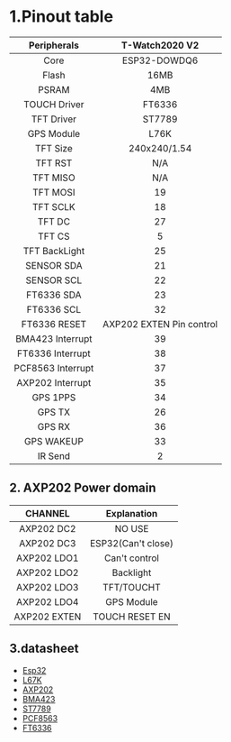 
# 1.Pinout table 

|    Peripherals    |      T-Watch2020 V2      |
| :---------------: | :----------------------: |
|       Core        |       ESP32-DOWDQ6       |
|       Flash       |           16MB           |
|       PSRAM       |           4MB            |
|   TOUCH Driver    |          FT6336          |
|    TFT Driver     |          ST7789          |
|    GPS Module     |           L76K           |
|     TFT Size      |       240x240/1.54       |
|      TFT RST      |           N/A            |
|     TFT MISO      |           N/A            |
|     TFT MOSI      |            19            |
|     TFT SCLK      |            18            |
|      TFT DC       |            27            |
|      TFT CS       |            5             |
|   TFT BackLight   |            25            |
|    SENSOR SDA     |            21            |
|    SENSOR SCL     |            22            |
|    FT6336 SDA     |            23            |
|    FT6336 SCL     |            32            |
|   FT6336 RESET    | AXP202 EXTEN Pin control |
| BMA423 Interrupt  |            39            |
| FT6336 Interrupt  |            38            |
| PCF8563 Interrupt |            37            |
| AXP202 Interrupt  |            35            |
|     GPS 1PPS      |            34            |
|      GPS TX       |            26            |
|      GPS RX       |            36            |
|    GPS WAKEUP     |            33            |
|      IR Send      |            2             |



## 2. AXP202 Power domain

|   CHANNEL    |    Explanation     |
| :----------: | :----------------: |
| AXP202  DC2  |       NO USE       |
| AXP202  DC3  | ESP32(Can't close) |
| AXP202  LDO1 |   Can't control    |
| AXP202  LDO2 |     Backlight      |
| AXP202  LDO3 |     TFT/TOUCHT     |
| AXP202  LDO4 |     GPS Module     |
| AXP202 EXTEN |   TOUCH RESET EN   |

## 3.datasheet
- [Esp32](https://www.espressif.com/sites/default/files/documentation/esp32_technical_reference_manual_en.pdf)
- [L67K](https://github.com/Xinyuan-LilyGO/LilyGo-HAL/tree/master/L67K)
- [AXP202](https://github.com/Xinyuan-LilyGO/LilyGo-HAL/tree/master/AXP202)
- [BMA423](https://github.com/Xinyuan-LilyGO/LilyGo-HAL/tree/master/BMA423)
- [ST7789](https://github.com/Xinyuan-LilyGO/LilyGo-HAL/blob/master/DISPLAY/ST7789V.pdf)
- [PCF8563](https://github.com/Xinyuan-LilyGO/LilyGo-HAL/tree/master/RTC)
- [FT6336](https://github.com/Xinyuan-LilyGO/LilyGo-HAL/tree/master/TOUCHSCREEN)





